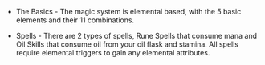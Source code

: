 - The Basics - The magic system is elemental based, with the 5 basic elements and their 11 combinations.

- Spells - There are 2 types of spells, Rune Spells that consume mana and Oil Skills that consume oil from your oil flask and stamina. All spells require elemental triggers to gain any elemental attributes.